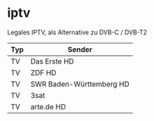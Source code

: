 # iptv
Legales IPTV, als Alternative zu DVB-C / DVB-T2


| Typ | Sender |
| --- | --- |
| TV | Das Erste HD |
| TV | ZDF HD |
| TV | SWR Baden-Württemberg HD |
| TV | 3sat |
| TV | arte.de HD|
